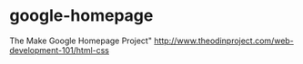 # google-homepage

The Make Google Homepage Project"
http://www.theodinproject.com/web-development-101/html-css
